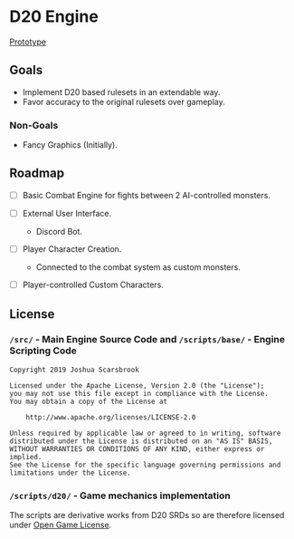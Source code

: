 # D20 Engine

[Prototype](./prototype.md)

## Goals

- Implement D20 based rulesets in an extendable way.
- Favor accuracy to the original rulesets over gameplay.

### Non-Goals

- Fancy Graphics (Initially).

## Roadmap

- [ ] Basic Combat Engine for fights between 2 AI-controlled monsters.
- [ ] External User Interface.
  - Discord Bot.
- [ ] Player Character Creation.
  - Connected to the combat system as custom monsters.
- [ ] Player-controlled Custom Characters.


## License

### `/src/` - Main Engine Source Code and `/scripts/base/` - Engine Scripting Code

```
Copyright 2019 Joshua Scarsbrook

Licensed under the Apache License, Version 2.0 (the "License");
you may not use this file except in compliance with the License.
You may obtain a copy of the License at

    http://www.apache.org/licenses/LICENSE-2.0

Unless required by applicable law or agreed to in writing, software
distributed under the License is distributed on an "AS IS" BASIS,
WITHOUT WARRANTIES OR CONDITIONS OF ANY KIND, either express or implied.
See the License for the specific language governing permissions and
limitations under the License.
```

### `/scripts/d20/` - Game mechanics implementation

The scripts are derivative works from D20 SRDs so are therefore licensed under [Open Game License](scripts/d20/OGLv1.0a.md).